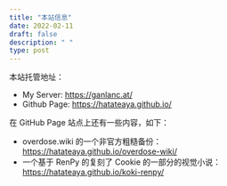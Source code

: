 ```yaml
---
title: "本站信息"
date: 2022-02-11
draft: false
description: " "
type: post
---
```


本站托管地址：

- My Server: <https://ganlanc.at/>
- Github Page: <https://hatateaya.github.io/>

在 GitHub Page 站点上还有一些内容，如下：

- overdose.wiki 的一个非官方粗糙备份： <https://hatateaya.github.io/overdose-wiki/>
- 一个基于 RenPy 的复刻了 Cookie 的一部分的视觉小说： <https://hatateaya.github.io/koki-renpy/>
